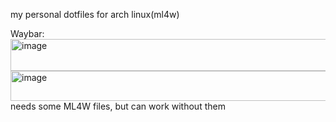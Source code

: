 
my personal dotfiles for arch linux(ml4w)

Waybar:
<img width="1600" height="51" alt="image" src="https://github.com/user-attachments/assets/5fdb31d9-0b90-4b16-a886-78cf0d09b83b" />
<img width="1600" height="48" alt="image" src="https://github.com/user-attachments/assets/cb8b29a3-3b79-4664-8bee-1979b40c3345" />
needs some ML4W files, but can work without them
